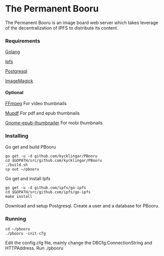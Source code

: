 # The Permanent Booru
The Permanent Booru is an image board web server which takes leverage of the decentralization of IPFS to distribute its content.

### Requirements
[Golang](https://golang.org)

[Ipfs](https://ipfs.io)

[Postgresql](https://postgresql.org)

[ImageMagick](https://imagemagick.org)

#### Optional
[FFmpeg](https://ffmpeg.org/) For video thumbnails

[Mupdf](https://mupdf.com) For pdf and epub thumbnails

[Gnome-epub-thumbnailer](https://github.com/GNOME/gnome-epub-thumbnailer) For mobi thumbnails

### Installing
Go get and build PBooru
```
go get -u -d github.com/kycklingar/PBooru
cd $GOPATH/src/github.com/kycklingar/PBooru
./build.sh
cp out ~/pbooru
```

Go get and install Ipfs
```
go get -u -d github.com/ipfs/go-ipfs
cd $GOPATH/src/github.com/ipfs/go-ipfs
make install
```

Download and setup Postgresql.
Create a user and a database for PBooru.

### Running
```
cd ~/pbooru
./pbooru -init-cfg
```
Edit the config.cfg file, mainly change the DBCfg.ConnectionString and HTTPAddress.
Run ./pbooru

